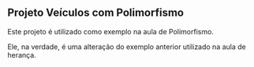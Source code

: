 ## Projeto Veículos com Polimorfismo

Este projeto é utilizado como exemplo na aula de Polimorfismo.

Ele, na verdade, é uma alteração do exemplo anterior utilizado na aula de herança.


